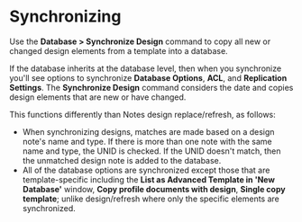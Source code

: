 # Synchronizing

Use the **Database > Synchronize Design** command to copy all new or changed design elements from a template into a database.

If the database inherits at the database level, then when you synchronize you'll see options to synchronize **Database Options**, **ACL**, and **Replication Settings**. The **Synchronize Design** command considers the date and copies design elements that are new or have changed.

This functions differently than Notes design replace/refresh, as follows:

* When synchronizing designs, matches are made based on a design note's name and type. If there is more than one note with the same name and type, the UNID is checked. If the UNID doesn't match, then the unmatched design note is added to the database.
* All of the database options are synchronized except those that are template-specific including the **List as Advanced Template in 'New Database'** window, **Copy profile documents with design**, **Single copy template**; unlike design/refresh where only the specific elements are synchronized.
 